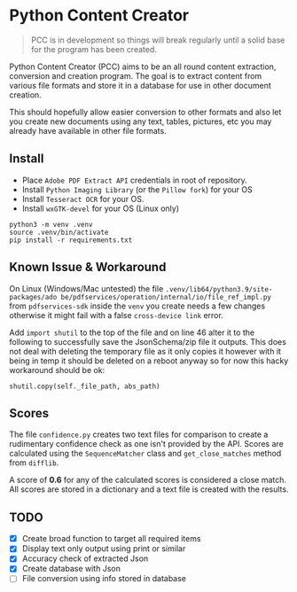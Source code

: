 # Python Content Creator
> PCC is in development so things will break regularly until a solid base for 
> the program has been created.

Python Content Creator (PCC) aims to be an all round content extraction, 
conversion and creation program. The goal is to extract content from various 
file formats and store it in a database for use in other document creation. 

This should hopefully allow easier conversion to other formats and also let you 
create new documents using any text, tables, pictures, etc you may already have 
available in other file formats.

## Install
- Place `Adobe PDF Extract API` credentials in root of repository.
- Install `Python Imaging Library` (or the `Pillow fork`) for your OS
- Install `Tesseract OCR` for your OS.
- Install `wxGTK-devel` for your OS (Linux only)

```
python3 -m venv .venv
source .venv/bin/activate
pip install -r requirements.txt
```

## Known Issue & Workaround
On Linux (Windows/Mac untested) the file `.venv/lib64/python3.9/site-packages/ado
be/pdfservices/operation/internal/io/file_ref_impl.py` from `pdfservices-sdk` 
inside the `venv` you create needs a few changes otherwise it might fail with a 
false `cross-device link` error.

Add `import shutil` to the top of the file and on line 46 alter it to the 
following to successfully save the JsonSchema/zip file it outputs. This does not 
deal with deleting the temporary file as it only copies it however with it being 
in temp it should be deleted on a reboot anyway so for now this hacky workaround 
should be ok:

```
shutil.copy(self._file_path, abs_path)
```

## Scores
The file `confidence.py` creates two text files for comparison to create a 
rudimentary confidence check as one isn't provided by the API. Scores are 
calculated using the `SequenceMatcher` class and `get_close_matches` method from 
`difflib`. 

A score of **0.6** for any of the calculated scores is considered a close match. 
All scores are stored in a dictionary and a text file is created with the 
results.

## TODO
- [x] Create broad function to target all required items
- [x] Display text only output using print or similar
- [x] Accuracy check of extracted Json
- [x] Create database with Json
- [ ] File conversion using info stored in database
